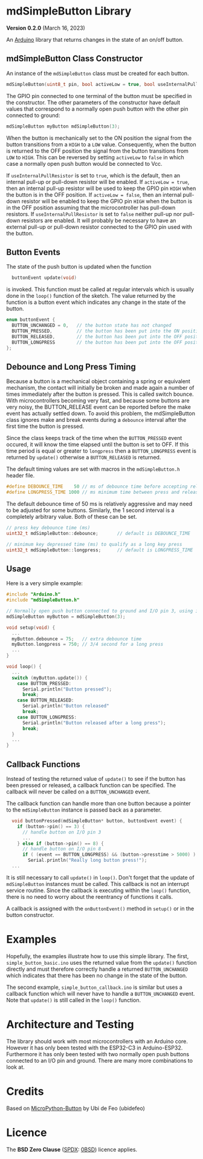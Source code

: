 # mdSimpleButton Library

**Version 0.2.0** (March 16, 2023)

An [Arduino](https://www.arduino.cc/) library that returns changes in the state of an on/off button.

## mdSimpleButton Class Constructor

An instance of the `mdSimpleButton` class must be created for each button. 

```cpp
mdSimpleButton(uint8_t pin, bool activeLow = true, bool useInternalPullResistor = true, buttonCallback cb = nullptr);
```

The GPIO pin connected to one terminal of the button must be specified in the constructor. The other parameters of the constructor have default values that correspond to a normally open push button with the other pin connected to ground:

```cpp
mdSimpleButton myButton mdSimpleButton(3);
```

When the button is mechanically set to the ON position
the signal from the button transitions from a `HIGH` to a `LOW` value.
Consequently, when the button is returned to the OFF position 
the signal from the button transitions from `LOW` to `HIGH`.
This can be reversed by setting `activeLow` to `false` in which case a 
normally open push button would be connected to Vcc. 

If `useInternalPullResistor` is set to `true`, which is the default, 
then an internal pull-up or pull-down resistor will be enabled. If 
`activeLow = true`, then an internal pull-up resistor will be 
used to keep the GPIO pin `HIGH`  when the button is in the OFF position.
If `activeLow = false`, then an internal pull-down resistor will be enabled to keep the GPIO pin `HIGH` when the button is in the OFF position 
assuming that the microcontroller has pull-down resistors. If 
`useInternalPullResistor` is set to `false` neither pull-up nor pull-down
resistors are enabled. It will probably be necessary to have an external pull-up 
or pull-down resistor connected to the GPIO pin used with the button.


## Button Events

The state of the push button is updated when the function 

```cpp
  buttonEvent update(void)
```    
is invoked. This function must be called at regular intervals which
is usually done in the `loop()` function of the sketch. The value 
returned by the function is a button event which indicates any change in 
the state of the button.

```cpp
enum buttonEvent {
  BUTTON_UNCHANGED = 0,   // the button state has not changed 
  BUTTON_PRESSED,         // the button has been put into the ON position
  BUTTON_RELEASED,        // the button has been put into the OFF position
  BUTTON_LONGPRESS        // the button has been put into the OFF position after a long time ON        
};
```

## Debounce and Long Press Timing

Because a button is a mechanical object containing a spring or equivalent mechanism, the contact will initially be broken and made again a number of times immediately after the button is pressed. This is called switch bounce. With microcontrollers becoming very fast, and because some buttons are very noisy, the BUTTON_RELEASE event can be reported before the make event has actually settled down. To avoid this problem, the mdSimpleButton class ignores make and break events during a `debounce` interval after the first time the button is pressed.

Since the class keeps track of the time when the `BUTTON_PRESSED` event occured, it will know the time elapsed until the button is set to OFF. If this time period is equal or greater to `longpress` then a `BUTTON_LONGPRESS` event is returned by `update()` otherwise a `BUTTON_RELEASED` is returned.

The default timing values are set with macros in the `mdSimpleButton.h` header file.

```cpp
#define DEBOUNCE_TIME    50 // ms of debounce time before accepting release event
#define LONGPRESS_TIME 1000 // ms minimum time between press and release to constitute a long button press
```

The default debounce time of 50 ms is relatively aggressive and may need to be adjusted for some buttons. Similarly, the 1 second interval is a completely arbitrary value. Both of these can be set.

```cpp
// press key debounce time (ms)
uint32_t mdSimpleButton::debounce;       // default is DEBOUNCE_TIME

// minimum key depressed time (ms) to qualify as a long key press
uint32_t mdSimpleButton::longpress;      // default is LONGPRESS_TIME
```

## Usage

Here is a very simple example:

```cpp
#include "Arduino.h"
#include "mdSimpleButton.h"

// Normally open push button connected to ground and I/O pin 3, using internal pullup resistor
mdSimpleButton myButton = mdSimpleButton(3);

void setup(void) {
  ... 
  myButton.debounce = 75;   // extra debounce time
  myButton.longpress = 750; // 3/4 second for a long press
  ...
}

void loop() {
  ... 
  switch (myButton.update()) {
    case BUTTON_PRESSED:  
      Serial.println("Button pressed"); 
      break;    
    case BUTTON_RELEASED:
      Serial.println("Button released"
      break;   
    case BUTTON_LONGPRESS:
      Serial.println("Button released after a long press"); 
      break;
  } 
  ... 
}
```

## Callback Functions

Instead of testing the returned value of `update()` to see if the button has been pressed or released, a callback function can be specified. The callback will never be called on a `BUTTON_UNCHANGED` event. 

The callback function can handle more than one button because a pointer to the `mdSimpleButton` instance is passed back as a parameter.

```cpp
  void buttonPressed(mdSimpleButton* button, buttonEvent event) {
    if (button->pin() == 3) {
      // handle button on I/O pin 3
      ... 
    } else if (button->pin() == 8) {
      // handle button on I/O pin 8
      if ( (event == BUTTON_LONGPRESS) && (button->presstime > 5000) ) {
        Serial.println("Really long button press!");        
  ...    
```

It is still necessary to call `update()` in `loop()`. Don't forget that the update of `mdSimpleButton` instances must be called. This callback is not an interrupt service routine. Since the callback is executing within the `loop()` function, there is no need to worry about the reentrancy of functions it calls.

A callback is assigned with the `onButtonEvent()` method in `setup()` or in the button constructor. 

# Examples

Hopefully, the examples illustrate how to use this simple library. 
The first, `simple_button_basic.ino` uses the returned value from the
`update()` function directly and must therefore correctly handle a 
returned `BUTTON_UNCHANGED` which indicates that there has been no change in the state of the button.

The second example, `simple_button_callback.ino` is similar but uses a 
callback function which will never have to handle a `BUTTON_UNCHANGED` event. 
Note that `update()` is still called in the `loop()` function. 

# Architecture and Testing

The library should work with most microcontrollers with an Arduino core. However it has only been tested 
with the ESP32-C3 in Arduino-ESP32. Furthermore it has only been tested with two normally open push buttons connected to an I/O pin and ground. There are many more combinations to look at.

# Credits

Based on [MicroPython-Button](https://github.com/ubidefeo/MicroPython-Button) by Ubi de Feo (ubidefeo)


# Licence

The **BSD Zero Clause** ([SPDX](https://spdx.dev/): [0BSD](https://spdx.org/licenses/0BSD.html)) licence applies.
